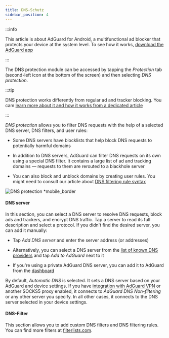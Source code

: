 ```yaml
---
title: DNS-Schutz
sidebar_position: 4
---
```


:::info

This article is about AdGuard for Android, a multifunctional ad blocker that protects your device at the system level. To see how it works, [download the AdGuard app](https://agrd.io/download-kb-adblock)

:::

The DNS protection module can be accessed by tapping the _Protection_ tab (second-left icon at the bottom of the screen) and then selecting _DNS protection_.

:::tip

DNS protection works differently from regular ad and tracker blocking. You cam [learn more about it and how it works from a dedicated article](https://adguard-dns.io/kb/general/dns-filtering/#how-does-dns-filtering-work)

:::

_DNS protection_ allows you to filter DNS requests with the help of a selected DNS server, DNS filters, and user rules:

- Some DNS servers have blocklists that help block DNS requests to potentially harmful domains

- In addition to DNS servers, AdGuard can filter DNS requests on its own using a special DNS filter. It contains a large list of ad and tracking domains — requests to them are rerouted to a blackhole server

- You can also block and unblock domains by creating user rules. You might need to consult our article about [DNS filtering rule syntax](https://adguard-dns.io/kb/general/dns-filtering-syntax/)

![DNS protection \*mobile\_border](https://cdn.adtidy.org/blog/new/u8qtxdns_protection.png)

#### DNS server

In this section, you can select a DNS server to resolve DNS requests, block ads and trackers, and encrypt DNS traffic. Tap a server to read its full description and select a protocol. If you didn't find the desired server, you can add it manually:

- Tap _Add DNS server_ and enter the server address (or addresses)

- Alternatively, you can select a DNS server from the [list of known DNS providers](https://adguard-dns.io/kb/general/dns-providers/) and tap _Add to AdGuard_ next to it

- If you're using a private AdGuard DNS server, you can add it to AdGuard from the [dashboard](https://adguard-dns.io/dashboard/)

By default, _Automatic DNS_ is selected. It sets a DNS server based on your AdGuard and device settings. If you have [integration with AdGuard VPN](/adguard-for-android/features/integration-with-vpn) or another SOCKS5 proxy enabled, it connects to _AdGuard DNS Non-filtering_ or any other server you specify. In all other cases, it connects to the DNS server selected in your device settings.

#### DNS-Filter

This section allows you to add custom DNS filters and DNS filtering rules. You can find more filters at [filterlists.com](https://filterlists.com/).
